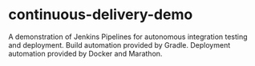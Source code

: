 # continuous-delivery-demo
A demonstration of Jenkins Pipelines for autonomous integration testing and deployment. Build automation provided by Gradle. Deployment automation provided by Docker and Marathon.
